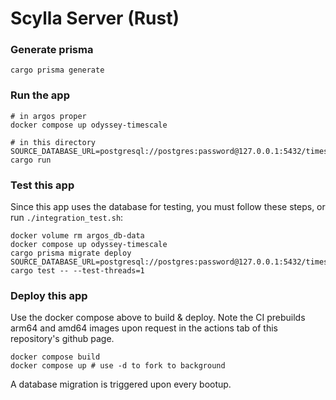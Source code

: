 # Scylla Server (Rust)


### Generate prisma

```
cargo prisma generate
```

### Run the app

```
# in argos proper
docker compose up odyssey-timescale
```

```
# in this directory
SOURCE_DATABASE_URL=postgresql://postgres:password@127.0.0.1:5432/timescaledb cargo run
```

### Test this app

Since this app uses the database for testing, you must follow these steps, or run `./integration_test.sh`:
```
docker volume rm argos_db-data
docker compose up odyssey-timescale
cargo prisma migrate deploy
SOURCE_DATABASE_URL=postgresql://postgres:password@127.0.0.1:5432/timescaledb cargo test -- --test-threads=1
```

### Deploy this app

Use the docker compose above to build & deploy.  Note the CI prebuilds arm64 and amd64 images upon request in the actions tab of this repository's github page.
```
docker compose build
docker compose up # use -d to fork to background
```
A database migration is triggered upon every bootup.

